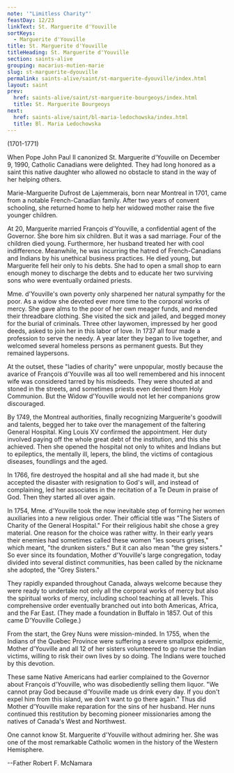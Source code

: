 ```yaml
---
note: '"Limitless Charity"'
feastDay: 12/23
linkText: St. Marguerite d'Youville
sortKeys:
  - Marguerite d'Youville
title: St. Marguerite d'Youville
titleHeading: St. Marguerite d'Youville
section: saints-alive
grouping: macarius-mutien-marie
slug: st-marguerite-dyouville
permalink: saints-alive/saint/st-marguerite-dyouville/index.html
layout: saint
prev:
  href: saints-alive/saint/st-marguerite-bourgeoys/index.html
  title: St. Marguerite Bourgeoys
next:
  href: saints-alive/saint/bl-maria-ledochowska/index.html
  title: Bl. Maria Ledochowska
---
```

(1701-1771)

When Pope John Paul II canonized St. Marguerite d'Youville on December 9, 1990, Catholic Canadians were delighted. They had long honored as a saint this native daughter who allowed no obstacle to stand in the way of her helping others.

Marie-Marguerite Dufrost de Lajemmerais, born near Montreal in 1701, came from a notable French-Canadian family. After two years of convent schooling, she returned home to help her widowed mother raise the five younger children.

At 20, Marguerite married François d'Youville, a confidential agent of the Governor. She bore him six children. But it was a sad marriage. Four of the children died young. Furthermore, her husband treated her with cool indifference. Meanwhile, he was incurring the hatred of French-Canadians and Indians by his unethical business practices. He died young, but Marguerite fell heir only to his debts. She had to open a small shop to earn enough money to discharge the debts and to educate her two surviving sons who were eventually ordained priests.

Mme. d'Youville's own poverty only sharpened her natural sympathy for the poor. As a widow she devoted ever more time to the corporal works of mercy. She gave alms to the poor of her own meager funds, and mended their threadbare clothing. She visited the sick and jailed, and begged money for the burial of criminals. Three other laywomen, impressed by her good deeds, asked to join her in this labor of love. In 1737 all four made a profession to serve the needy. A year later they began to live together, and welcomed several homeless persons as permanent guests. But they remained laypersons.

At the outset, these "ladies of charity" were unpopular, mostly because the avarice of François d'Youville was all too well remembered and his innocent wife was considered tarred by his misdeeds. They were shouted at and stoned in the streets, and sometimes priests even denied them Holy Communion. But the Widow d'Youville would not let her companions grow discouraged.

By 1749, the Montreal authorities, finally recognizing Marguerite's goodwill and talents, begged her to take over the management of the faltering General Hospital. King Louis XV confirmed the appointment. Her duty involved paying off the whole great debt of the institution, and this she achieved. Then she opened the hospital not only to whites and Indians but to epileptics, the mentally ill, lepers, the blind, the victims of contagious diseases, foundlings and the aged.

In 1766, fire destroyed the hospital and all she had made it, but she accepted the disaster with resignation to God's will, and instead of complaining, led her associates in the recitation of a Te Deum in praise of God. Then they started all over again.

In 1754, Mme. d'Youville took the now inevitable step of forming her women auxiliaries into a new religious order. Their official title was "The Sisters of Charity of the General Hospital." For their religious habit she chose a grey material. One reason for the choice was rather witty. In their early years their enemies had sometimes called these women "les soeurs grises," which meant, "the drunken sisters." But it can also mean "the grey sisters." So ever since its foundation, Mother d'Youville's large congregation, today divided into several distinct communities, has been called by the nickname she adopted, the "Grey Sisters."

They rapidly expanded throughout Canada, always welcome because they were ready to undertake not only all the corporal works of mercy but also the spiritual works of mercy, including school teaching at all levels. This comprehensive order eventually branched out into both Americas, Africa, and the Far East. (They made a foundation in Buffalo in 1857. Out of this came D'Youville College.)

From the start, the Grey Nuns were mission-minded. In 1755, when the Indians of the Quebec Province were suffering a severe smallpox epidemic, Mother d'Youville and all 12 of her sisters volunteered to go nurse the Indian victims, willing to risk their own lives by so doing. The Indians were touched by this devotion.

These same Native Americans had earlier complained to the Governor about François d'Youville, who was disobediently selling them liquor. "We cannot pray God because d'Youville made us drink every day. If you don't expel him from this island, we don't want to go there again." Thus did Mother d'Youville make reparation for the sins of her husband. Her nuns continued this restitution by becoming pioneer missionaries among the natives of Canada's West and Northwest.

One cannot know St. Marguerite d'Youville without admiring her. She was one of the most remarkable Catholic women in the history of the Western Hemisphere.

\--Father Robert F. McNamara